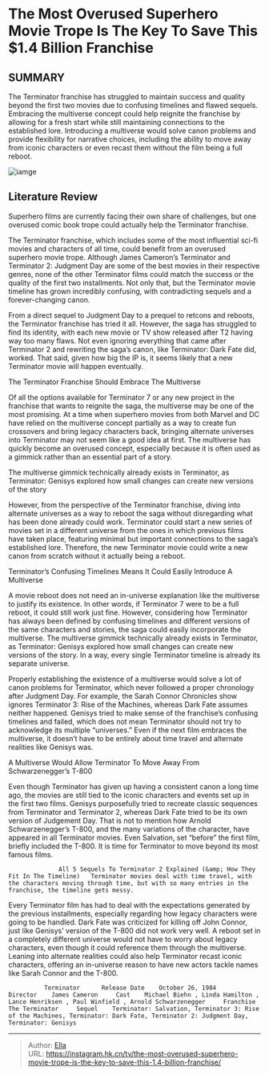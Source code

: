 # The Most Overused Superhero Movie Trope Is The Key To Save This $1.4 Billion Franchise


## SUMMARY 



  The Terminator franchise has struggled to maintain success and quality beyond the first two movies due to confusing timelines and flawed sequels.   Embracing the multiverse concept could help reignite the franchise by allowing for a fresh start while still maintaining connections to the established lore.   Introducing a multiverse would solve canon problems and provide flexibility for narrative choices, including the ability to move away from iconic characters or even recast them without the film being a full reboot.  

![iamge](https://static1.srcdn.com/wordpress/wp-content/uploads/2024/01/terminatormultiverse.jpg)

## Literature Review

Superhero films are currently facing their own share of challenges, but one overused comic book trope could actually help the Terminator franchise.




The Terminator franchise, which includes some of the most influential sci-fi movies and characters of all time, could benefit from an overused superhero movie trope. Although James Cameron’s Terminator and Terminator 2: Judgment Day are some of the best movies in their respective genres, none of the other Terminator films could match the success or the quality of the first two installments. Not only that, but the Terminator movie timeline has grown incredibly confusing, with contradicting sequels and a forever-changing canon.




From a direct sequel to Judgment Day to a prequel to retcons and reboots, the Terminator franchise has tried it all. However, the saga has struggled to find its identity, with each new movie or TV show released after T2 having way too many flaws. Not even ignoring everything that came after Terminator 2 and rewriting the saga’s canon, like Terminator: Dark Fate did, worked. That said, given how big the IP is, it seems likely that a new Terminator movie will happen eventually.


 The Terminator Franchise Should Embrace The Multiverse 
         

Of all the options available for Terminator 7 or any new project in the franchise that wants to reignite the saga, the multiverse may be one of the most promising. At a time when superhero movies from both Marvel and DC have relied on the multiverse concept partially as a way to create fun crossovers and bring legacy characters back, bringing alternate universes into Terminator may not seem like a good idea at first. The multiverse has quickly become an overused concept, especially because it is often used as a gimmick rather than an essential part of a story.






The multiverse gimmick technically already exists in Terminator, as Terminator: Genisys explored how small changes can create new versions of the story




However, from the perspective of the Terminator franchise, diving into alternate universes as a way to reboot the saga without disregarding what has been done already could work. Terminator could start a new series of movies set in a different universe from the ones in which previous films have taken place, featuring minimal but important connections to the saga’s established lore. Therefore, the new Terminator movie could write a new canon from scratch without it actually being a reboot.



 Terminator’s Confusing Timelines Means It Could Easily Introduce A Multiverse 
          

A movie reboot does not need an in-universe explanation like the multiverse to justify its existence. In other words, if Terminator 7 were to be a full reboot, it could still work just fine. However, considering how Terminator has always been defined by confusing timelines and different versions of the same characters and stories, the saga could easily incorporate the multiverse. The multiverse gimmick technically already exists in Terminator, as Terminator: Genisys explored how small changes can create new versions of the story. In a way, every single Terminator timeline is already its separate universe.





 

Properly establishing the existence of a multiverse would solve a lot of canon problems for Terminator, which never followed a proper chronology after Judgment Day. For example, the Sarah Connor Chronicles show ignores Terminator 3: Rise of the Machines, whereas Dark Fate assumes neither happened. Genisys tried to make sense of the franchise’s confusing timelines and failed, which does not mean Terminator should not try to acknowledge its multiple “universes.” Even if the next film embraces the multiverse, it doesn’t have to be entirely about time travel and alternate realities like Genisys was.



 A Multiverse Would Allow Terminator To Move Away From Schwarzenegger’s T-800 
          




Even though Terminator has given up having a consistent canon a long time ago, the movies are still tied to the iconic characters and events set up in the first two films. Genisys purposefully tried to recreate classic sequences from Terminator and Terminator 2, whereas Dark Fate tried to be its own version of Judgement Day. That is not to mention how Arnold Schwarzenegger’s T-800, and the many variations of the character, have appeared in all Terminator movies. Even Salvation, set “before” the first film, briefly included the T-800. It is time for Terminator to move beyond its most famous films.

                  All 5 Sequels To Terminator 2 Explained (&amp; How They Fit In The Timeline)   Terminator movies deal with time travel, with the characters moving through time, but with so many entries in the franchise, the timeline gets messy.   

Every Terminator film has had to deal with the expectations generated by the previous installments, especially regarding how legacy characters were going to be handled. Dark Fate was criticized for killing off John Connor, just like Genisys’ version of the T-800 did not work very well. A reboot set in a completely different universe would not have to worry about legacy characters, even though it could reference them through the multiverse. Leaning into alternate realities could also help Terminator recast iconic characters, offering an in-universe reason to have new actors tackle names like Sarah Connor and the T-800.




              Terminator      Release Date    October 26, 1984     Director    James Cameron     Cast    Michael Biehn , Linda Hamilton , Lance Henriksen , Paul Winfield , Arnold Schwarzenegger     Franchise    The Terminator     Sequel    Terminator: Salvation, Terminator 3: Rise of the Machines, Terminator: Dark Fate, Terminator 2: Judgment Day, Terminator: Genisys      

 



---

> Author: [Ella](https://instagram.hk.cn/)  
> URL: https://instagram.hk.cn/tv/the-most-overused-superhero-movie-trope-is-the-key-to-save-this-1.4-billion-franchise/  

